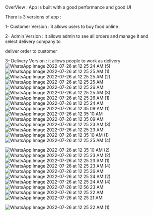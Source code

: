 OverView : App is built with a good performance and good UI

There is 3 versions of app :

1- Customer Version : it allows users to buy food online .

2- Admin Version : it allows admin to see all orders and manage it and select delivery company to

deliver order to customer

3- Delivery Version : it allows people to work as delivery
![WhatsApp Image 2022-07-26 at 12 25 24 AM (5)](https://user-images.githubusercontent.com/96175008/180886424-e1509935-8e4f-4636-af7e-91d83f7139a5.jpeg  )
![WhatsApp Image 2022-07-26 at 12 25 25 AM (1)](https://user-images.githubusercontent.com/96175008/180886438-caf6c485-833a-4ff0-9aa8-3e365937251d.jpeg)
![WhatsApp Image 2022-07-26 at 12 25 25 AM (2)](https://user-images.githubusercontent.com/96175008/180886456-a201049b-f4d4-4d38-83fc-1dba0bbbcd41.jpeg)
![WhatsApp Image 2022-07-26 at 12 25 25 AM](https://user-images.githubusercontent.com/96175008/180886470-c570f70c-e8fb-4f22-8259-3d6e1adf3f90.jpeg)
![WhatsApp Image 2022-07-26 at 12 25 26 AM](https://user-images.githubusercontent.com/96175008/180886499-b44335f0-16a2-4a77-86f4-c1530b2e5814.jpeg)
![WhatsApp Image 2022-07-26 at 12 25 25 AM (3)](https://user-images.githubusercontent.com/96175008/180886514-1d75987a-8d5b-4fb0-84f5-07a63e61139d.jpeg)
![WhatsApp Image 2022-07-26 at 12 25 26 AM (1)](https://user-images.githubusercontent.com/96175008/180886521-48bc2a88-4e23-4f5f-8362-0e002d4b9d87.jpeg)
![WhatsApp Image 2022-07-26 at 12 25 24 AM](https://user-images.githubusercontent.com/96175008/180886539-389fb950-86c3-4677-b9ec-1a82d3a3d3f9.jpeg)
![WhatsApp Image 2022-07-26 at 12 35 09 AM (1)](https://user-images.githubusercontent.com/96175008/180886551-3674a8be-1a62-45e7-aace-447bdcf3fa0f.jpeg)
![WhatsApp Image 2022-07-26 at 12 35 10 AM](https://user-images.githubusercontent.com/96175008/180886570-0600ed96-2b77-4308-a9d3-ab31b583519c.jpeg)
![WhatsApp Image 2022-07-26 at 12 35 09 AM](https://user-images.githubusercontent.com/96175008/180886587-646d9186-d103-42fa-b5c1-6e0af0102382.jpeg)
![WhatsApp Image 2022-07-26 at 12 25 23 AM (3)](https://user-images.githubusercontent.com/96175008/180886616-64ded7b0-0814-40a1-92e4-2b8e27a0b120.jpeg)
![WhatsApp Image 2022-07-26 at 12 25 23 AM](https://user-images.githubusercontent.com/96175008/180886618-3a0757e1-e56e-418c-a364-258c59ae3499.jpeg)
![WhatsApp Image 2022-07-26 at 12 35 10 AM (1)](https://user-images.githubusercontent.com/96175008/180886679-f48737bf-54d8-4bbc-9c42-5fef3e0d17a7.jpeg)
![WhatsApp Image 2022-07-26 at 12 25 25 AM (4)](https://user-images.githubusercontent.com/96175008/180886813-2449d606-186f-4d7c-84d2-38230303b98b.jpeg)

![WhatsApp Image 2022-07-26 at 12 35 10 AM (2)](https://user-images.githubusercontent.com/96175008/180886708-7bdc83f9-9124-4fa8-8ed8-51f04cc78a27.jpeg)
![WhatsApp Image 2022-07-26 at 12 25 23 AM (2)](https://user-images.githubusercontent.com/96175008/180886753-b1840418-e110-41cf-9b90-b183fd13ee59.jpeg)
![WhatsApp Image 2022-07-26 at 12 25 23 AM (1)](https://user-images.githubusercontent.com/96175008/180886764-7b4ba02b-d053-4f55-8dac-740f7102d70d.jpeg)
![WhatsApp Image 2022-07-26 at 12 25 23 AM (4)](https://user-images.githubusercontent.com/96175008/180886788-4b4827cb-dd37-4d69-a1f2-ba9a37c25c9b.jpeg)
![WhatsApp Image 2022-07-26 at 12 25 26 AM](https://user-images.githubusercontent.com/96175008/180886974-751f78f7-23ab-4d57-bd36-43dd2840ef3a.jpeg)
![WhatsApp Image 2022-07-26 at 12 25 24 AM (2)](https://user-images.githubusercontent.com/96175008/180888135-e931ed13-9e72-4d6c-b125-a6bbb05b8dfa.jpeg)
![WhatsApp Image 2022-07-26 at 12 25 24 AM (4)](https://user-images.githubusercontent.com/96175008/180888140-a142c4c2-a9f0-4670-8b52-80564de5394c.jpeg)
![WhatsApp Image 2022-07-26 at 12 56 23 AM](https://user-images.githubusercontent.com/96175008/180888141-58b80924-8911-437a-9bbb-3dee790ec98e.jpeg)
![WhatsApp Image 2022-07-26 at 12 25 22 AM](https://user-images.githubusercontent.com/96175008/180888203-c3f837a5-52e4-4982-90eb-1e66dd3e150d.jpeg)
![WhatsApp Image 2022-07-26 at 12 25 21 AM](https://user-images.githubusercontent.com/96175008/180888208-fa2b7fa9-25a4-49a1-ad78-98e4a80a87da.jpeg)

![WhatsApp Image 2022-07-26 at 12 25 22 AM (1)](https://user-images.githubusercontent.com/96175008/180888214-bb8cad03-ea2f-4126-9cab-5addf5310de4.jpeg)

